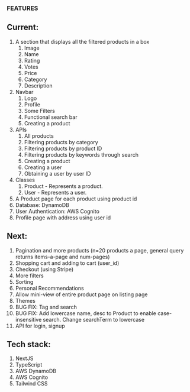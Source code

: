 ### FEATURES
## Current:
1. A section that displays all the filtered products in a box
    1. Image
    2. Name
    3. Rating
    4. Votes
    5. Price
    6. Category
    7. Description
2. Navbar
    1. Logo
    2. Profile
    3. Some Filters
    4. Functional search bar
    5. Creating a product
3. APIs
    1. All products
    2. Filtering products by category
    3. Filtering products by product ID
    4. Filtering products by keywords through search
    5. Creating a product
    6. Creating a user
    7. Obtaining a user by user ID
4. Classes
    1. Product - Represents a product.
    2. User - Represents a user.
5. A Product page for each product using product id
6. Database: DynamoDB
7. User Authentication: AWS Cognito
8. Profile page with address using user id

## Next:
1. Pagination and more products (n=20 products a page, general query returns items-a-page and num-pages)
2. Shopping cart and adding to cart (user_id)
3. Checkout (using Stripe)
4. More filters
5. Sorting
6. Personal Recommendations
7. Allow mini-view of entire product page on listing page
8. Themes
9. BUG FIX: Tag and search
10. BUG FIX: Add lowercase name, desc to Product to enable case-insensitive search. Change searchTerm to lowercase
11. API for login, signup

## Tech stack:
1. NextJS
2. TypeScript
3. AWS DynamoDB
4. AWS Cognito
5. Tailwind CSS